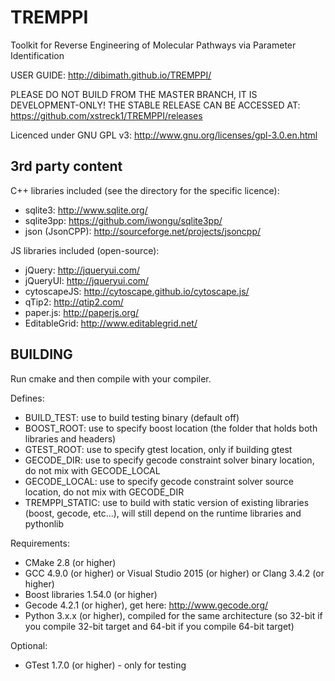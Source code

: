 TREMPPI
=======

Toolkit for Reverse Engineering of Molecular Pathways via Parameter Identification

USER GUIDE: http://dibimath.github.io/TREMPPI/ 

PLEASE DO NOT BUILD FROM THE MASTER BRANCH, IT IS DEVELOPMENT-ONLY! THE STABLE RELEASE CAN BE ACCESSED AT: https://github.com/xstreck1/TREMPPI/releases

Licenced under GNU GPL v3: http://www.gnu.org/licenses/gpl-3.0.en.html

3rd party content
-----------------
C++ libraries included (see the directory for the specific licence): 

* sqlite3: http://www.sqlite.org/ 
* sqlite3pp: https://github.com/iwongu/sqlite3pp/
* json (JsonCPP): http://sourceforge.net/projects/jsoncpp/ 

JS libraries included (open-source):

* jQuery: http://jqueryui.com/
* jQueryUI: http://jqueryui.com/
* cytoscapeJS: http://cytoscape.github.io/cytoscape.js/
* qTip2: http://qtip2.com/
* paper.js: http://paperjs.org/
* EditableGrid: http://www.editablegrid.net/

BUILDING
--------
Run cmake and then compile with your compiler.

Defines:
* BUILD_TEST: use to build testing binary (default off)
* BOOST_ROOT: use to specify boost location (the folder that holds both libraries and headers)
* GTEST_ROOT: use to specify gtest location, only if building gtest
* GECODE_DIR: use to specify gecode constraint solver binary location, do not mix with GECODE_LOCAL
* GECODE_LOCAL: use to specify gecode constraint solver source location, do not mix with GECODE_DIR 
* TREMPPI_STATIC: use to build with static version of existing libraries (boost, gecode, etc...), will still depend on the runtime libraries and pythonlib

Requirements:

* CMake 2.8 (or higher)
* GCC 4.9.0 (or higher) or Visual Studio 2015 (or higher) or Clang 3.4.2 (or higher)
* Boost libraries 1.54.0 (or higher)
* Gecode 4.2.1 (or higher), get here: http://www.gecode.org/
* Python 3.x.x (or higher), compiled for the same architecture (so 32-bit if you compile 32-bit target and 64-bit if you compile 64-bit target)

Optional:

* GTest 1.7.0 (or higher) - only for testing
